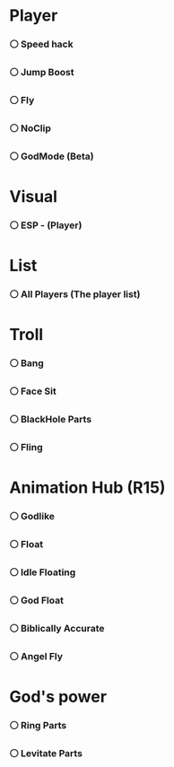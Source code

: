 # Player
### ⚪  Speed hack
### ⚪  Jump Boost
### ⚪  Fly
### ⚪  NoClip
### ⚪  GodMode (Beta)

# Visual
### ⚪  ESP - (Player)

# List
### ⚪  All Players (The player list)

# Troll
### ⚪  Bang
### ⚪  Face Sit
### ⚪  BlackHole Parts
### ⚪  Fling


# Animation Hub (R15)
### ⚪  Godlike
### ⚪  Float
### ⚪  Idle Floating
### ⚪  God Float
### ⚪  Biblically Accurate
### ⚪  Angel Fly

# God's power
### ⚪  Ring Parts
### ⚪  Levitate Parts
